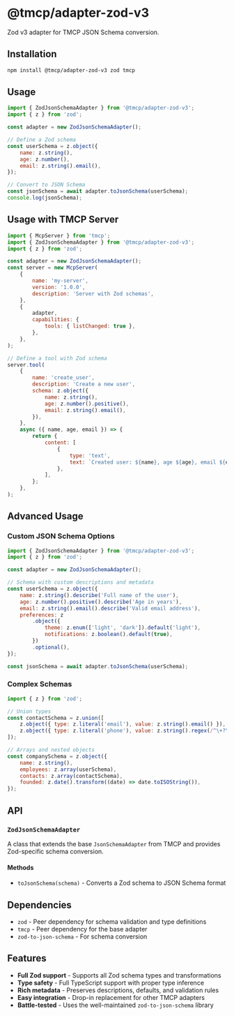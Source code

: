 # @tmcp/adapter-zod-v3

Zod v3 adapter for TMCP JSON Schema conversion.

## Installation

```bash
npm install @tmcp/adapter-zod-v3 zod tmcp
```

## Usage

```javascript
import { ZodJsonSchemaAdapter } from '@tmcp/adapter-zod-v3';
import { z } from 'zod';

const adapter = new ZodJsonSchemaAdapter();

// Define a Zod schema
const userSchema = z.object({
	name: z.string(),
	age: z.number(),
	email: z.string().email(),
});

// Convert to JSON Schema
const jsonSchema = await adapter.toJsonSchema(userSchema);
console.log(jsonSchema);
```

## Usage with TMCP Server

```javascript
import { McpServer } from 'tmcp';
import { ZodJsonSchemaAdapter } from '@tmcp/adapter-zod-v3';
import { z } from 'zod';

const adapter = new ZodJsonSchemaAdapter();
const server = new McpServer(
	{
		name: 'my-server',
		version: '1.0.0',
		description: 'Server with Zod schemas',
	},
	{
		adapter,
		capabilities: {
			tools: { listChanged: true },
		},
	},
);

// Define a tool with Zod schema
server.tool(
	{
		name: 'create_user',
		description: 'Create a new user',
		schema: z.object({
			name: z.string(),
			age: z.number().positive(),
			email: z.string().email(),
		}),
	},
	async ({ name, age, email }) => {
		return {
			content: [
				{
					type: 'text',
					text: `Created user: ${name}, age ${age}, email ${email}`,
				},
			],
		};
	},
);
```

## Advanced Usage

### Custom JSON Schema Options

```javascript
import { ZodJsonSchemaAdapter } from '@tmcp/adapter-zod-v3';
import { z } from 'zod';

const adapter = new ZodJsonSchemaAdapter();

// Schema with custom descriptions and metadata
const userSchema = z.object({
	name: z.string().describe('Full name of the user'),
	age: z.number().positive().describe('Age in years'),
	email: z.string().email().describe('Valid email address'),
	preferences: z
		.object({
			theme: z.enum(['light', 'dark']).default('light'),
			notifications: z.boolean().default(true),
		})
		.optional(),
});

const jsonSchema = await adapter.toJsonSchema(userSchema);
```

### Complex Schemas

```javascript
import { z } from 'zod';

// Union types
const contactSchema = z.union([
	z.object({ type: z.literal('email'), value: z.string().email() }),
	z.object({ type: z.literal('phone'), value: z.string().regex(/^\+?\d+$/) }),
]);

// Arrays and nested objects
const companySchema = z.object({
	name: z.string(),
	employees: z.array(userSchema),
	contacts: z.array(contactSchema),
	founded: z.date().transform((date) => date.toISOString()),
});
```

## API

### `ZodJsonSchemaAdapter`

A class that extends the base `JsonSchemaAdapter` from TMCP and provides Zod-specific schema conversion.

#### Methods

- `toJsonSchema(schema)` - Converts a Zod schema to JSON Schema format

## Dependencies

- `zod` - Peer dependency for schema validation and type definitions
- `tmcp` - Peer dependency for the base adapter
- `zod-to-json-schema` - For schema conversion

## Features

- **Full Zod support** - Supports all Zod schema types and transformations
- **Type safety** - Full TypeScript support with proper type inference
- **Rich metadata** - Preserves descriptions, defaults, and validation rules
- **Easy integration** - Drop-in replacement for other TMCP adapters
- **Battle-tested** - Uses the well-maintained `zod-to-json-schema` library
